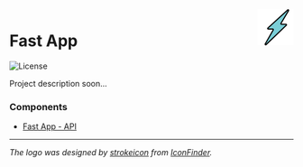 <img src=".docs/logo.png" width="64px" align="right"/>

# Fast App

![License](https://img.shields.io/github/license/avcaliani/fast-app?logo=apache&color=lightseagreen)


Project description soon...

### Components
 - [Fast App - API](fast-app-api/README.md)

---

_The logo was designed by [strokeicon](https://www.iconfinder.com/strokeicon) from [IconFinder](https://www.iconfinder.com/icons/2191531/best_fast_flash_good_light_speed_icon)._
